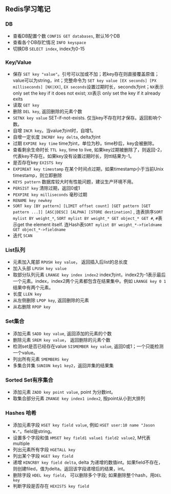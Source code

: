 ## Redis学习笔记

### DB
- 查看DB配置个数 `CONFIG GET databases`, 默认16个DB
- 查看各个DB存贮情况 `INFO keyspace`
- 切换DB `SELECT index`, index为0-15


### Key/Value

- 保存 `SET key "value"`。引号可以加或不加；若key存在则直接覆盖原值；value可以为string，int；完整命令为 `SET key value [EX seconds] [PX milliseconds] [NX|XX]`, `EX seconds`设置过期时长，seconds为int；`NX`表示only set the key if it does not exist; `XX`表示 only set the key if it already exits
- 读取 `GET key`
- 删除 `DEL key`, 返回删除的元素个数
- `SETNX key value` SET-if-not-exists. 仅当key不存在时才保存。返回影响个数。
- 自增 `INCR key`。当value为int时，自增1。
- 自增一定长度 `INCRBY key delta`, delta为int
- 过期 `EXPIRE key time` time为int，单位为秒。time秒后，key会被删除。
- 查看剩余生命时长 `TTL key`, time to live, 如果key过期被删除了，则返回-2，代表key不存在。如果key没有设置过期时长，则ttl结果为-1。
- 是否存在key `EXISTS key`
- `EXPIREAT key timestamp` 在某个时间点过期，如果timestamp小于当前Unix timestamp，则立即删除
- `KEYS pattern` 数据库较大时有性能问题，建议生产环境不用。
- `PERSIST key` 清除过期，返回0或1
- `PEXPIRE key milliseconds` 毫秒过期
- `RENAME key newkey`
- `SORT key [BY pattern] [LIMIT offset count] [GET pattern [GET pattern ...]] [ASC|DESC] [ALPHA] [STORE destination]` , 连表排序`SORT mylist BY weight_*`, `SORT mylist BY weight_* GET object_* GET #`,
`#`表示get the element itself. 连Hash表`SORT mylist BY weight_*->fieldname GET object_*->fieldname`
- 迭代 `SCAN `




### List队列

- 元素加入尾部 `RPUSH key value`， 返回插入后list的总长度
- 加入头部 `LPUSH key value`
- 取部分队列元素 `LRANGE key index index2` index为int，index2为-1表示最后一个元素。index，index2两个元素都包含在结果集中。例如 `LRANGE key 0 1`结果中有两个元素。
- 长度 `LLEN key`
- 从左侧删除 `LPOP key`, 返回删除的元素
- 从右删除 `RPOP key`

### Set集合

- 添加元素 `SADD key value`, 返回添加的元素的个数
- 删除元素 `SREM key value`， 返回删除的元素个数
- 检测set是否已经存在value `SISMEMBER key value`, 返回0或1；一个只能检测一个value。
- 列出所有元素 `SMEMBERS key`
- 多集合并集 `SUNION key1 key2`，返回并集的结果集


### Sorted Set有序集合

- 添加元素 `ZADD key point value`, point 为分数int。
- 取集合部分元素 `ZRANGE key index1 index2`, 按point从小到大排列

### Hashes 哈希

- 添加元素字段 `HSET key field value`, 例如 `HSET user:10 name "Jason W."`。field是string。
- 设置多个字段和值 `HMSET key field1 value1 field2 value2`, M代表multiple
- 列出元素所有字段 `HGETALL key`
- 列出某个字段 `HGET key field` 
- 递增 `HINCRBY key field delta`, delta 为递增的数值int。如果field不存在，则创建filed，值为delta。返回该字段递增后的结果，int。
- 删除字段 `HDEL key field`， 可以删除多个字段; 如果删除整个hash，用`DEL key`
- 判断字段是否存在 `HEXISTS key field`




